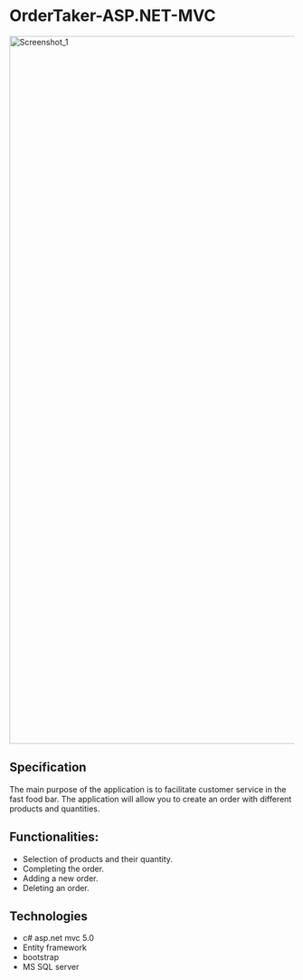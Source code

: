 # OrderTaker-ASP.NET-MVC
<img width="1249" alt="Screenshot_1" src="https://user-images.githubusercontent.com/106338073/170555631-5c498157-6ea2-4f91-8507-29a78a6d51a4.png">

## Specification
The main purpose of the application is to facilitate customer service in the fast food bar.
The application will allow you to create an order with different products and quantities.

## Functionalities:
- Selection of products and their quantity.
- Completing the order.
- Adding a new order.
- Deleting an order.

## Technologies
- c# asp.net mvc 5.0
- Entity framework
- bootstrap
- MS SQL server


